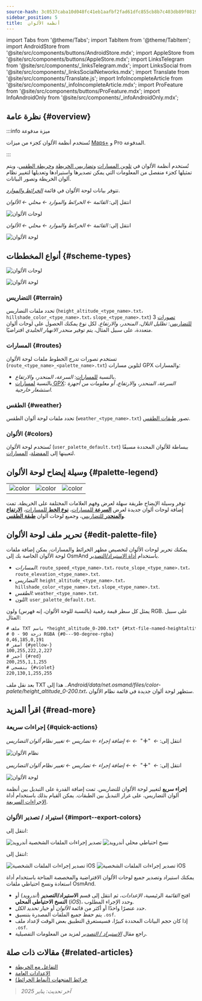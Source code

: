 ```yaml
---
source-hash: 3c0537caba10d048fc41eb1aafbf2fad61dfc855cb8b7c403db89f081990b44f
sidebar_position: 5
title:  أنظمة الألوان
---
```

import Tabs from '@theme/Tabs';
import TabItem from '@theme/TabItem';
import AndroidStore from '@site/src/components/buttons/AndroidStore.mdx';
import AppleStore from '@site/src/components/buttons/AppleStore.mdx';
import LinksTelegram from '@site/src/components/_linksTelegram.mdx';
import LinksSocial from '@site/src/components/_linksSocialNetworks.mdx';
import Translate from '@site/src/components/Translate.js';
import InfoIncompleteArticle from '@site/src/components/_infoIncompleteArticle.mdx';
import ProFeature from '@site/src/components/buttons/ProFeature.mdx';
import InfoAndroidOnly from '@site/src/components/_infoAndroidOnly.mdx';



## نظرة عامة {#overview}

:::info ميزة مدفوعة

تُستخدم أنظمة الألوان كجزء من ميزات [Maps+](../purchases/index.md) و Pro <ProFeature /> المدفوعة.

:::

تُستخدم أنظمة الألوان في [تلوين المسارات](#routes) و[تضاريس الخريطة](#terrain) و[خريطة الطقس](#weather)، ويتم تمثيلها كجزء منفصل من المعلومات التي يمكن تصديرها واستيرادها وتعديلها لتغيير نظام ألوان الخريطة وتصور البيانات.

تتوفر بيانات لوحة الألوان في قائمة [*الخرائط والموارد*](../personal/maps-resources.md#local).

<Tabs groupId="operating-systems" queryString="current-os">

<TabItem value="android" label="أندرويد">

انتقل إلى: *القائمة ← الخرائط والموارد ← محلي ← الألوان*

![لوحات الألوان](@site/static/img/personal/color-schemes/colors.png)

</TabItem>

<TabItem value="ios" label="iOS">

انتقل إلى: *القائمة ← الخرائط والموارد ← محلي ← الألوان*

![لوحة الألوان](@site/static/img/personal/color-schemes/color_palette_ios.png)

</TabItem>

</Tabs>


## أنواع المخططات {#scheme-types}

<Tabs groupId="operating-systems" queryString="current-os">

<TabItem value="android" label="أندرويد">

![لوحات الألوان](@site/static/img/personal/color-schemes/palette.png)

</TabItem>

<TabItem value="ios" label="iOS">

![لوحة الألوان](@site/static/img/personal/color-schemes/color_altitude.png)

</TabItem>

</Tabs>


### التضاريس {#terrain}

تحدد ملفات التضاريس (`height_altitude_<type_name>.txt`، `hillshade_color_<type_name>.txt`، `slope_<type_name>.txt`) 3 [تصورات للتضاريس](../plugins/topography.md#hillshade-slope-and-altitude-layers): *تظليل التلال، المنحدر، والارتفاع*. لكل نوع يمكنك الحصول على لوحات ألوان متعددة، على سبيل المثال، يتم توفير *منحدر الانهيار الجليدي* افتراضيًا.

### المسارات {#routes}

تستخدم تصورات تدرج الخطوط ملفات لوحة الألوان (`route_<type_name>_<palette_name>.txt`) لتلوين مسارات GPX والمسارات:

- بالنسبة [للمسارات](../navigation/guidance/map-during-navigation.md#color): *السرعة، المنحدر، والارتفاع*.
- بالنسبة [لمسارات GPX](../map/tracks/appearance#track-colors-in-gpx-files): *السرعة، المنحدر، والارتفاع، أو معلومات من أجهزة استشعار خارجية*.

### الطقس {#weather}

تحدد ملفات لوحة ألوان الطقس (`weather_<type_name>.txt`) تصور [طبقات الطقس](../plugins/weather.md#weather-layers).

### الألوان {#colors}

تُستخدم لوحة الألوان (`user_palette_default.txt`) ببساطة للألوان المحددة مسبقًا لتعيينها إلى [المفضلة](./favorites.md)، [المسارات](./tracks/).


## وسيلة إيضاح لوحة الألوان {#palette-legend}

<table class="image">
    <tr>
        <td><img src={require('@site/static/img/personal/color-schemes/legend.png').default} alt="color"/></td>
        <td><img src={require('@site/static/img/personal/color-schemes/legend_1.png').default} alt="color"/></td>
        <td><img src={require('@site/static/img/personal/color-schemes/legend_2.png').default} alt="color"/></td>
    </tr>
</table>


توفر وسيلة الإيضاح طريقة سهلة لعرض وفهم العلامات المختلفة على الخريطة. تمت إضافة لوحات ألوان جديدة لعرض [**السرعة** للمسارات](../map/tracks/appearance#track-colors-in-gpx-files)، [**نوع الخط** للمسارات](../navigation/guidance/map-during-navigation.md#color)، [**الارتفاع والمنحدر** للتضاريس](../plugins/topography.md#default-color-scheme)، وجميع لوحات ألوان [**طبقة الطقس**](../plugins/weather.md#weather-layers).


## تحرير ملف لوحة الألوان {#edit-palette-file}

يمكنك تحرير لوحات الألوان لتخصيص مظهر الخرائط والمسارات. يمكن إضافة ملفات لوحة الألوان الخاصة بك إلى OsmAnd باستخدام [أداة الاستيراد/التصدير](./import-export.md).

- *المسارات*: `route_speed_<type_name>.txt`، `route_slope_<type_name>.txt`، `route_elevation_<type_name>.txt`.
- *التضاريس*: `height_altitude_<type_name>.txt`، `hillshade_color_<type_name>.txt`، `slope_<type_name>.txt`.
- *الطقس*: `weather_<type_name>.txt`.
- *اللون*: `user_palette_default.txt`.

يمثل كل سطر قيمة رقمية (بالنسبة للوحة الألوان، إنه فهرس) ولون RGB. على سبيل المثال:

```xml
# ملف TXT باسم *height_altitude_0-200.txt* {#txt-file-named-heightaltitude0-200txt}
# 0 - 90 درجة RGBA {#0---90-degree-rgba}
0,46,185,0,191
# أصفر {#yellow-}
100,255,222,2,227
# أحمر {#red}
200,255,1,1,255
# بنفسجي {#violet}
220,130,1,255,255

```

بعد نقل ملف TXT هذا إلى *..Android/data/net.osmand/files/color-palete/height_altitude_0-200.txt*، ستظهر لوحة ألوان جديدة في قائمة نظام الألوان.


## اقرأ المزيد {#read-more}

### إجراءات سريعة {#quick-actions}

<Tabs groupId="operating-systems" queryString="current-os">

<TabItem value="android" label="أندرويد">

انتقل إلى: *<Translate ios="true" ids="shared_string_menu,layer_map_appearance,shared_string_buttons,custom_buttons"/> ←*&nbsp;  "**＋**"  &nbsp;*← <Translate ios="true" ids="add_button"/>*  *← إضافة إجراء ← تضاريس ← تغيير نظام ألوان التضاريس*

![نظام الألوان](@site/static/img/widgets/color_scheme.png)

</TabItem>

<TabItem value="ios" label="iOS">

انتقل إلى: *<Translate ios="true" ids="shared_string_menu,layer_map_appearance,shared_string_buttons,custom_buttons"/> ←*&nbsp;  "**＋**"  &nbsp;*← <Translate ios="true" ids="add_button"/>*  *← إضافة إجراء ← تضاريس ← تغيير نظام ألوان التضاريس*

![لوحة الألوان](@site/static/img/personal/color-schemes/color_scheme_qa_ios.png)

</TabItem>

</Tabs>

**إجراء سريع** لتغيير لوحة الألوان للتضاريس. تمت إضافة القدرة على التبديل بين أنظمة ألوان التضاريس، على غرار التبديل بين الطبقات. يمكن القيام بذلك باستخدام أداة [الإجراءات السريعة](../widgets/quick-action.md#configure-map).


### استيراد / تصدير الألوان {#import--export-colors}

<Tabs groupId="operating-systems" queryString="current-os">

<TabItem value="android" label="أندرويد">

انتقل إلى: *<Translate android="true" ids="shared_string_menu,shared_string_settings,import_export,export_to_file"/>*

![تصدير إجراءات الملفات الشخصية أندرويد](@site/static/img/personal/profiles/profile_actions_export_1_andr.png) ![نسخ احتياطي محلي أندرويد](@site/static/img/personal/profiles/profile_actions_export_3_andr.png)

</TabItem>

<TabItem value="ios" label="iOS">

انتقل إلى: *<Translate ios="true" ids="shared_string_menu,shared_string_settings,local_backup,backup_into_file"/>*

![تصدير إجراءات الملفات الشخصية iOS](@site/static/img/personal/profiles/profile_actions_export_1_ios.png) ![تصدير إجراءات الملفات الشخصية iOS](@site/static/img/personal/profiles/profile_actions_export_3_ios.png)

</TabItem>

</Tabs>

يمكنك استيراد وتصدير جميع لوحات الألوان الافتراضية والمخصصة المتاحة باستخدام أداة استعادة ونسخ احتياطي ملفات OsmAnd.

- افتح *القائمة* الرئيسية، *الإعدادات*، ثم انتقل إلى قسم **الاستيراد/التصدير** (*أندرويد*) أو **النسخ الاحتياطي المحلي** (*iOS*)، وحدد الإجراء المطلوب.
- حدد عنصرًا واحدًا أو أكثر من قائمة *الألوان* أو خيار *تحديد الكل*.
- يتم حفظ جميع الملفات المصدرة بتنسيق `.osf`.
- إذا كان حجم البيانات المحددة كبيرًا، فسيستغرق التطبيق بعض الوقت لإعداد ملف `.osf`.
- راجع مقال [*الاستيراد / التصدير*](../personal/import-export.md) لمزيد من المعلومات التفصيلية.


## مقالات ذات صلة {#related-articles}

- [التفاعل مع الخريطة](../../user/map/interact-with-map.md)
- [الإعدادات العامة](../../user/personal/global-settings.md)
- [خرائط المتجهات (أنماط الخرائط)](../../user/map/vector-maps.md)

> *آخر تحديث: يناير 2025*